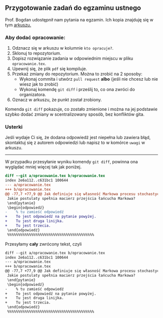 ## Przygotowanie zadań do egzaminu ustnego

Prof. Bogdan udostępnił nam pytania na egzamin.
Ich kopia znajduję się w tym [arkuszu.](https://docs.google.com/spreadsheets/d/1F0lyvLjYyfNODudUN2nthQ9vvAZUmfRzZxIS6NAlk0s/edit#gid=0)

### Aby dodać opracowanie:
1. Odznacz się w arkuszu w kolumnie `kto opracuje?`.
1. Sklonuj to repozytorium.
1. Dopisz rozwiązanie zadania w odpowiednim miejscu w pliku `opracowanie.tex`.
1. Upewnij się, że plik `pdf` się kompiluje.
1. Przekaż zmiany do repozytorium. Można to zrobić na 2 sposoby:
    - Wykonaj commita i utwórz `pull request` **albo** (jeśli nie chcesz lub nie wiesz jak to zrobić)
    - Wykonaj komendę `git diff` i prześlij to, co ona zwróci do organizatora.
1. Oznacz w arkuszu, że punkt został zrobiony.

Komenda `git diff` pokazuje, co zostało zmienione i można na jej podstawie szybko
dodać zmiany w scentralizowany sposób, bez konfliktów gita.

### Usterki
Jeśli wydaje Ci się, że dodana odpowiedź jest niepełna lub zawiera błąd,
skontaktuj się z autorem odpowiedzi lub napisz to w komórce `uwagi` w arkuszu.


--------

W przypadku przesyłanie wyniku komendy `git diff`,
powinna ona wyglądać mniej więcej tak jak poniżej.
``` diff
diff --git a/opracowanie.tex b/opracowanie.tex
index 2e6a112..c631bc1 100644
--- a/opracowanie.tex
+++ b/opracowanie.tex
@@ -77,7 +77,9 @@ Jak definiuje się własność Markowa procesu stochastycznego?
 Jakie postulaty spełnia macierz przejścia łańcucha Markowa?
 \end{pytanie}
 \begin{odpowiedź}
-    % tu zamieść odpowiedź
+    To jest odpowiedź na pytanie powyżej.
+    Tu jest druga linijka.
+    Tu jest trzecia.
 \end{odpowiedź}
 %%%%%%%%%%%%%%%%%%%%%%%%%%%%%%%%%%%%%%%%

```

Przesyłamy **cały** zwrócony tekst, czyli
``` txt
diff --git a/opracowanie.tex b/opracowanie.tex
index 2e6a112..c631bc1 100644
--- a/opracowanie.tex
+++ b/opracowanie.tex
@@ -77,7 +77,9 @@ Jak definiuje się własność Markowa procesu stochastycznego?
 Jakie postulaty spełnia macierz przejścia łańcucha Markowa?
 \end{pytanie}
 \begin{odpowiedź}
-    % tu zamieść odpowiedź
+    To jest odpowiedź na pytanie powyżej.
+    Tu jest druga linijka.
+    Tu jest trzecia.
 \end{odpowiedź}
 %%%%%%%%%%%%%%%%%%%%%%%%%%%%%%%%%%%%%%%%

```
